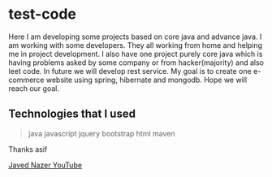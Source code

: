 
# test-code

Here I am developing some projects based on core java and advance java.
I am working with some developers.
They all working from home and helping me in project development.
I also have one project purely core java which is having problems asked by some company or from hacker(majority)
and also leet code.
In future we will develop rest service.
My goal is to create one e-commerce website using
spring, hibernate and mongodb.
Hope we will reach our goal.

## Technologies that I used 
> java
> javascript
> jquery
> bootstrap
> html
> maven

Thanks
asif

[Javed Nazer YouTube](https://www.youtube.com/channel/UCcoezL5kfuIwjEkKw_kR2Aw)
